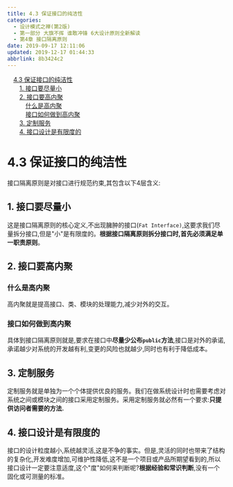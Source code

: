 ```yaml
---
title: 4.3 保证接口的纯洁性
categories: 
  - 设计模式之禅(第2版)
  - 第一部分 大旗不挥 谁敢冲锋 6大设计原则全新解读
  - 第4章 接口隔离原则
date: 2019-09-17 12:11:06
updated: 2019-12-17 01:44:33
abbrlink: 8b3424c2
---
```

<div id='my_toc'><a href="/ReadingNotes/8b3424c2/#4.3-保证接口的纯洁性" class="header_1">4.3 保证接口的纯洁性</a><br><a href="/ReadingNotes/8b3424c2/#1.-接口要尽量小" class="header_2">1. 接口要尽量小</a><br><a href="/ReadingNotes/8b3424c2/#2.-接口要高内聚" class="header_2">2. 接口要高内聚</a><br><a href="/ReadingNotes/8b3424c2/#什么是高内聚" class="header_3">什么是高内聚</a><br><a href="/ReadingNotes/8b3424c2/#接口如何做到高内聚" class="header_3">接口如何做到高内聚</a><br><a href="/ReadingNotes/8b3424c2/#3.-定制服务" class="header_2">3. 定制服务</a><br><a href="/ReadingNotes/8b3424c2/#4.-接口设计是有限度的" class="header_2">4. 接口设计是有限度的</a><br></div>
<style>
    .header_1{
        margin-left: 1em;
    }
    .header_2{
        margin-left: 2em;
    }
    .header_3{
        margin-left: 3em;
    }
    .header_4{
        margin-left: 4em;
    }
    .header_5{
        margin-left: 5em;
    }
    .header_6{
        margin-left: 6em;
    }
</style>
<!--more-->
<script>if (navigator.platform.search('arm')==-1){document.getElementById('my_toc').style.display = 'none';}
var e,p = document.getElementsByTagName('p');while (p.length>0) {e = p[0];e.parentElement.removeChild(e);}
</script>

<!--end-->
<!--SSTStart-->
# 4.3 保证接口的纯洁性 #
接口隔离原则是对接口进行规范约束,其包含以下4层含义:
## 1. 接口要尽量小 ##
这是接口隔离原则的核心定义,不出现臃肿的接口(`Fat Interface)`,这要求我们尽量拆分接口,但是"小"是有限度的。**根据接口隔离原则拆分接口时,首先必须满足单一职责原则**。
## 2. 接口要高内聚 ##
### 什么是高内聚 ###
高内聚就是提高接口、类、模块的处理能力,减少对外的交互。
### 接口如何做到高内聚 ###
具体到接口隔离原则就是,要求在接口中**尽量少公布`public`方法**,接口是对外的承诺,承诺越少对系统的开发越有利,变更的风险也就越少,同时也有利于降低成本。
## 3. 定制服务 ##
定制服务就是单独为一个个体提供优良的服务。我们在做系统设计时也需要考虑对系统之间或模块之间的接口采用定制服务。采用定制服务就必然有一个要求:**只提供访问者需要的方法.**
## 4. 接口设计是有限度的 ##
接口的设计粒度越小,系统越灵活,这是不争的事实。但是,灵活的同时也带来了结构的复杂化,开发难度增加,可维护性降低,这不是一个项目或产品所期望看到的,所以接口设计一定要注意适度,这个"度"如何来判断呢?**根据经验和常识判断**,没有一个固化或可测量的标准。
<!--SSTStop-->

